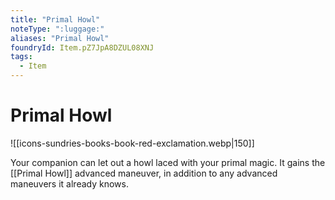 ```yaml
---
title: "Primal Howl"
noteType: ":luggage:"
aliases: "Primal Howl"
foundryId: Item.pZ7JpA8DZUL08XNJ
tags:
  - Item
---
```


# Primal Howl
![[icons-sundries-books-book-red-exclamation.webp|150]]

Your companion can let out a howl laced with your primal magic. It gains the [[Primal Howl]] advanced maneuver, in addition to any advanced maneuvers it already knows.
